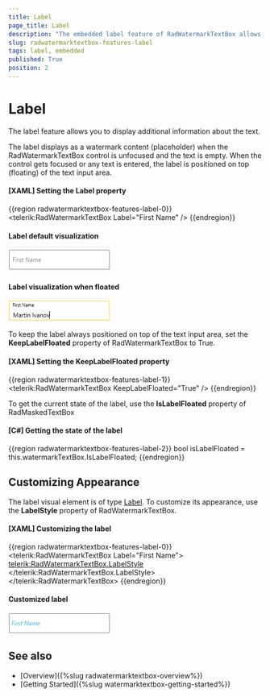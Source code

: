 ```yaml
---
title: Label
page_title: Label
description: "The embedded label feature of RadWatermarkTextBox allows you to display additional information about the entered text."
slug: radwatermarktextbox-features-label
tags: label, embedded
published: True
position: 2
---
```


# Label

The label feature allows you to display additional information about the text.

The label displays as a watermark content (placeholder) when the RadWatermarkTextBox control is unfocused and the text is empty. When the control gets focused or any text is entered, the label is positioned on top (floating) of the text input area.

####  __[XAML] Setting the Label property__
{{region radwatermarktextbox-features-label-0}}
	<telerik:RadWatermarkTextBox Label="First Name" />
{{endregion}}

#### Label default visualization  
![](images/radwatermarktextbox-features-label-0.png)

#### Label visualization when floated  
![](images/radwatermarktextbox-features-label-1.png)

To keep the label always positioned on top of the text input area, set the __KeepLabelFloated__ property of RadWatermarkTextBox to True.

####  __[XAML] Setting the KeepLabelFloated property__
{{region radwatermarktextbox-features-label-1}}
	<telerik:RadWatermarkTextBox KeepLabelFloated="True" />
{{endregion}}

To get the current state of the label, use the __IsLabelFloated__ property of RadMaskedTextBox

####  __[C#] Getting the state of the label__
{{region radwatermarktextbox-features-label-2}}
	bool isLabelFloated = this.watermarkTextBox.IsLabelFloated;
{{endregion}}

## Customizing Appearance

The label visual element is of type [Label](https://docs.microsoft.com/en-us/dotnet/api/system.windows.controls.label?view=windowsdesktop-6.0). To customize its appearance, use the __LabelStyle__ property of RadWatermarkTextBox.

####  __[XAML] Customizing the label__
{{region radwatermarktextbox-features-label-0}}
	<telerik:RadWatermarkTextBox Label="First Name">
		<telerik:RadWatermarkTextBox.LabelStyle>
			<Style TargetType="Label">
				<Setter Property="Foreground" Value="#5CB9DE" />                    
				<Setter Property="FontStyle" Value="Italic" />                    
			</Style>
		</telerik:RadWatermarkTextBox.LabelStyle>
	</telerik:RadWatermarkTextBox>
{{endregion}}

#### Customized label  
![](images/radwatermarktextbox-features-label-2.png)

## See also  
* [Overview]({%slug radwatermarktextbox-overview%})
* [Getting Started]({%slug watermarktextbox-getting-started%})